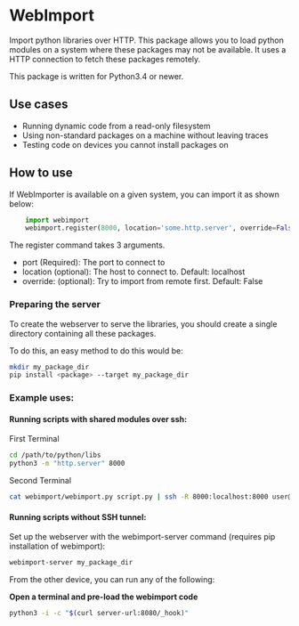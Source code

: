 # WebImport
Import python libraries over HTTP.
This package allows you to load python modules on a system where these packages may not be available.
It uses a HTTP connection to fetch these packages remotely.

This package is written for Python3.4 or newer.

## Use cases
 * Running dynamic code from a read-only filesystem
 * Using non-standard packages on a machine without leaving traces
 * Testing code on devices you cannot install packages on

## How to use
If WebImporter is available on a given system, you can import it as shown below:
```python
    import webimport
    webimport.register(8000, location='some.http.server', override=False)
```
The register command takes 3 arguments.
 * port (Required): The port to connect to
 * location (optional): The host to connect to. Default: localhost
 * override: (optional): Try to import from remote first. Default: False

### Preparing the server
To create the webserver to serve the libraries, you should create a single directory containing all these packages.

To do this, an easy method to do this would be:
```sh
mkdir my_package_dir
pip install <package> --target my_package_dir
```

### Example uses:
#### Running scripts with shared modules over ssh:

First Terminal
```sh
cd /path/to/python/libs
python3 -m "http.server" 8000
```
Second Terminal
```sh
cat webimport/webimport.py script.py | ssh -R 8000:localhost:8000 user@some.server 'cat -|python3'
```

#### Running scripts without SSH tunnel:
Set up the webserver with the webimport-server command (requires pip installation of webimport):
```sh
webimport-server my_package_dir
```

From the other device, you can run any of the following:

**Open a terminal and pre-load the webimport code**
```sh
python3 -i -c "$(curl server-url:8080/_hook)"
```

